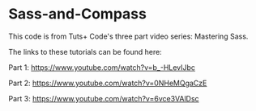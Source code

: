 # Sass-and-Compass
This code is from Tuts+ Code's three part video series: Mastering Sass.

The links to these tutorials can be found here:

Part 1: https://www.youtube.com/watch?v=b_-HLevIJbc

Part 2: https://www.youtube.com/watch?v=0NHeMQgaCzE

Part 3: https://www.youtube.com/watch?v=6vce3VAlDsc
